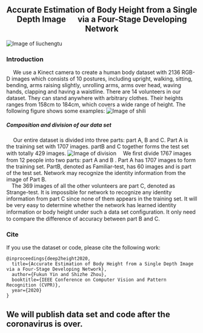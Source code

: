 ## <center> Accurate Estimation of Body Height from a Single Depth Image &#8195; via a Four-Stage Developing Network </center>

![Image of liuchengtu](https://depth2height.github.io/images/1.jpg)
### Introduction
&#8195; We use a Kinect camera to create a human body dataset with 2136 RGB-D images which consists of 10 postures, including upright, walking, sitting, bending, arms raising slightly, unrolling arms, arms over head, waving hands, clapping and having a waistline. There are 14 volunteers in our dataset. They can stand anywhere with arbitrary clothes. Their heights ranges from 158cm to 184cm, which covers a wide range of height. The following figure shows some examples:
![Image of shili](https://depth2height.github.io/images/2.jpg)
##### Composition and division of our data set
&#8195; Our entire dataset is divided into three parts: part A, B and C. Part A is the training set with 1707 images. partB and C together forms the test set with totally 429 images. 
![Image of division](https://depth2height.github.io/images/3.jpg)
&#8195;We ﬁrst divide 1767 images from 12 people  into two parts: part A and B . Part A has 1707 images to form the training set. PartB, denoted as Familiar-test, has 60 images and is part of the test set. Network may recognize the identity information from the image of Part B.  
&#8195;The 369 images of all the other volunteers are part C, denoted as Strange-test. It is impossible for network to recognize any identity information from part C since none of them appears in the training set. It will be very easy to determine whether the network has learned identity information or body height under such a data set conﬁguration. It only need to compare the difference of accuracy between part B and C.
### Cite
If you use the dataset or code, please cite the following work:  
```
@inproceedings{deep2height2020,  
  title={Accurate Estimation of Body Height from a Single Depth Image via a Four-Stage Developing Network},  
  author={Fukun Yin and Shizhe Zhou},  
  booktitle={IEEE Conference on Computer Vision and Pattern Recognition (CVPR)},  
  year={2020}  
}  
```

## We will publish data set and code after the coronavirus is over.
